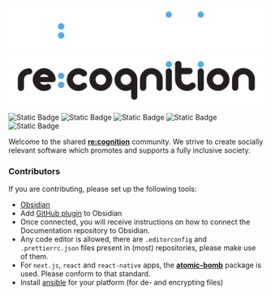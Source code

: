 <img src='/img/re-cognition-logo.svg#gh-dark-mode-only' alt='re:cognition'/>
<img src='/img/re-cognition-logo-dark.svg#gh-light-mode-only' alt='re:cognition'/>

![Static Badge](
https://img.shields.io/badge/rust-orange?style=for-the-badge&logo=rust)
![Static Badge](
https://img.shields.io/badge/react-darkblue?style=for-the-badge&logo=react)
![Static Badge](
https://img.shields.io/badge/react%20native-blue?style=for-the-badge&logo=react)
![Static Badge](
https://img.shields.io/badge/Open%20AI-grey?style=for-the-badge&logo=openai)
![Static Badge](
https://img.shields.io/badge/JavaScript-yellow?style=for-the-badge&logo=javascript)


Welcome to the shared [**re:cognition**](https://re-cognition.app) community.
We strive to create socially relevant software which
promotes and supports a fully inclusive society.


### Contributors
If you are contributing, please set up
the following tools: 

- [Obsidian](https://obsidian.md)
- Add [GitHub plugin](https://github.com/denolehov/obsidian-git) to Obsidian 
- Once connected, you will receive instructions on how to connect the Documentation repository to Obsidian.
- Any code editor is allowed, there are `.editorconfig` and `.prettierrc.json` files present in (most) repositories, please make use of them.
- For `next.js`, `react` and `react-native` apps, the [**atomic-bomb**](https://www.npmjs.com/~renekrewinkel) package is used. Please conform to that standard.
- Install [ansible](https://docs.ansible.com/ansible/latest/installation_guide/intro_installation.html) for your platform (for de- and encrypting files)




